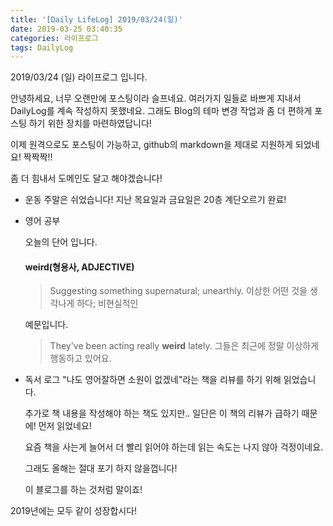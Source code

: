 ```yaml
---
title: '[Daily LifeLog] 2019/03/24(일)'
date: 2019-03-25 03:40:35
categories: 라이프로그
tags: DailyLog
---
```


2019/03/24 (일) 라이프로그 입니다.

안녕하세요, 너무 오랜만에 포스팅이라 슬프네요.
여러가지 일들로 바쁘게 지내서 DailyLog를 계속 작성하지 못했네요.
그래도 Blog의 테마 변경 작업과 좀 더 편하게 포스팅 하기 위한 장치를 마련하였답니다!

이제 원격으로도 포스팅이 가능하고, github의 markdown을 제대로 지원하게 되었네요! 짝짝짝!!

좀 더 힘내서 도메인도 달고 해야겠습니다!

- 운동
  주말은 쉬었습니다!
  지난 목요일과 금요일은 20층 계단오르기 완료!

- 영어 공부

  오늘의 단어 입니다.
  
  #### weird(형용사, ADJECTIVE)
  > Suggesting something supernatural; unearthly. 
  > 이상한 어떤 것을 생각나게 하다; 비현실적인

  예문입니다.
  > They've been acting really <b>weird</b> lately. 
  > 그들은 최근에 정말 이상하게 행동하고 있어요.
  
- 독서 로그
  "나도 영어잘하면 소원이 없겠네"라는 책을 리뷰를 하기 위해 읽었습니다.
  
  추가로 책 내용을 작성해야 하는 책도 있지만.. 일단은 이 책의 리뷰가 급하기 때문에!
  먼저 읽었네요!
  
  요즘 책을 사는게 늘어서 더 빨리 읽어야 하는데 읽는 속도는 나지 않아 걱정이네요.
  
  그래도 올해는 절대 포기 하지 않을껍니다!
  
  이 블로그를 하는 것처럼 말이죠!
  
2019년에는 모두 같이 성장합시다!
